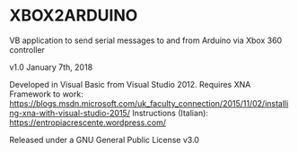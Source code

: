 # XBOX2ARDUINO
VB application to send serial messages to and from Arduino via Xbox 360 controller

v1.0 January 7th, 2018

Developed in Visual Basic from Visual Studio 2012. Requires XNA Framework to work: https://blogs.msdn.microsoft.com/uk_faculty_connection/2015/11/02/installing-xna-with-visual-studio-2015/
Instructions (Italian): https://entropiacrescente.wordpress.com/

Released under a GNU General Public License v3.0
